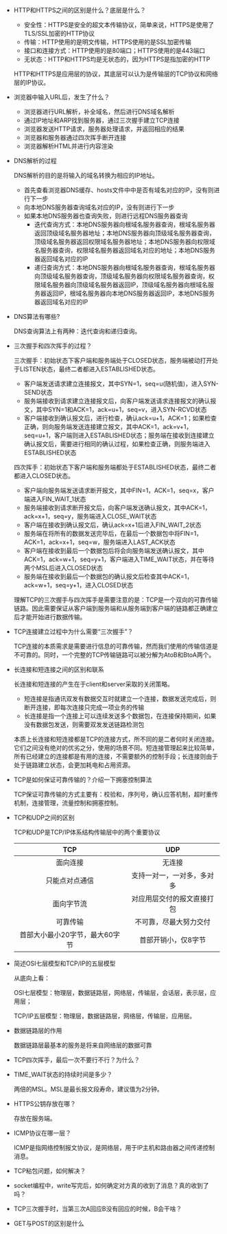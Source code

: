 + HTTP和HTTPS之间的区别是什么？底层是什么？

  + 安全性：HTTPS是安全的超文本传输协议，简单来说，HTTPS是使用了TLS/SSL加密的HTTP协议
  + 传输：HTTP使用的是明文传输，HTTPS使用的是SSL加密传输
  + 接口和连接方式：HTTP使用的是80端口；HTTPS使用的是443端口
  + 无状态：HTTP和HTTPS均是无状态的，因为HTTPS是指加密的HTTP

  HTTP和HTTPS是应用层的协议，其底层可以认为是传输层的TCP协议和网络层的IP协议。

+ 浏览器中输入URL后，发生了什么？

  + 浏览器进行URL解析，补全域名，然后进行DNS域名解析
  + 通过IP地址和ARP找到服务器，通过三次握手建立TCP连接
  + 浏览器发送HTTP请求，服务器处理请求，并返回相应的结果
  + 浏览器和服务器通过四次挥手断开连接
  + 浏览器解析HTML并进行内容渲染

+ DNS解析的过程

  DNS解析的目的是将输入的域名转换为相应的IP地址。

  + 首先查看浏览器DNS缓存、hosts文件中中是否有域名对应的IP，没有则进行下一步
  + 向本地DNS服务器查询域名对应的IP，没有则进行下一步
  + 如果本地DNS服务器也查询失败，则进行远程DNS服务器查询
    + 迭代查询方式：本地DNS服务器向根域名服务器查询，根域名服务器返回顶级域名服务器地址；本地DNS服务器向顶级域名服务器查询，顶级域名服务器返回权限域名服务器地址；本地DNS服务器向权限域名服务器查询，权限域名服务器返回域名对应的地址；本地DNS服务器返回域名对应的IP
    + 递归查询方式：本地DNS服务器向根域名服务器查询，根域名服务器向顶级域名服务器查询，顶级域名服务器向权限域名服务器查询，权限域名服务器向顶级域名服务器返回IP，顶级域名服务器向根域名服务器返回IP，根域名服务器向本地DNS服务器返回IP，本地DNS服务器返回域名对应的IP

+ DNS算法有哪些?

  DNS查询算法上有两种：迭代查询和递归查询。

+ 三次握手和四次挥手的过程？

  三次握手：初始状态下客户端和服务端处于CLOSED状态，服务端被动打开处于LISTEN状态，最终二者都进入ESTABLISHED状态。

  + 客户端发送请求建立连接报文，其中SYN=1，seq=u(随机值)，进入SYN-SEND状态
  + 服务端接收到请求建立连接报文后，向客户端发送请求连接报文的确认报文，其中SYN=1和ACK=1，ack=u+1，seq=v，进入SYN-RCVD状态
  + 客户端接收到确认报文后，进行检查，确认ack=u+1，ACK=1；如果检查正确，则向服务端发送连接建立报文，其中ACK=1，ack=v+1，seq=u+1，客户端则进入ESTABLISHED状态；服务端在接收到连接建立确认报文后，需要进行相同的确认过程，如果检查正确，则服务端进入ESTABLISHED状态

  四次挥手：初始状态下客户端和服务端都处于ESTABLISHED状态，最终二者都进入CLOSED状态。

  + 客户端向服务端发送请求断开报文，其中FIN=1，ACK=1，seq=x，客户端进入FIN_WAIT_1状态
  + 服务端接收到请求断开报文后，向客户端发送确认报文，其中ACK=1，ack=x+1，seq=y，服务端进入CLOSE_WAIT状态
  + 客户端在接收到确认报文后，确认ack=x+1后进入FIN_WAIT_2状态
  + 服务端在将所有的数据发送完毕后，在最后一个数据包中将FIN=1，ACK=1，ack=x+1，seq=w，服务端进入LAST_ACK状态
  + 客户端在接收到最后一个数据包后将会向服务端发送确认报文，其中ACK=1，ack=w+1，seq=y+1，客户端进入TIME_WAIT状态，并在等待两个MSL后进入CLOSED状态
  + 服务端在接收到最后一个数据包的确认报文后检查其中ACK=1，ack=w+1，seq=y+1，进入CLOSED状态

  理解TCP的三次握手与四次挥手是需要注意的是：TCP是一个双向的可靠传输链路。因此需要保证从客户端到服务端和从服务端到客户端的链路都正确建立后才能开始进行数据传输。

+ TCP连接建立过程中为什么需要“三次握手”？

  TCP连接的本质需求是需要进行信息的可靠传输，然而我们使用的传输信道是不可靠的。同时，一个完整的TCP传输链路可以被分解为AtoB和BtoA两个。

+ 长连接和短连接之间的区别和联系

  长连接和短连接的产生在于client和server采取的关闭策略。

  + 短连接是指通讯双发有数据交互时就建立一个连接，数据发送完成后，则断开连接，即每次连接只完成一项业务的传输
  + 长连接是指一个连接上可以连续发送多个数据包，在连接保持期间，如果没有数据包发送，则需要双发发送链路检测包

  本质上长连接和短连接都是TCP的连接方式，所不同的是二者何时关闭连接。它们之间没有绝对的优劣之分，使用的场景不同。短连接管理起来比较简单，所有已经建立的连接都是有用的连接，不需要额外的控制手段；长连接则由于处于链路建立状态，会更加耗电和占用资源。

+ TCP是如何保证可靠传输的？介绍一下拥塞控制算法

  TCP保证可靠传输的方式主要有：校验和，序列号，确认应答机制，超时重传机制，连接管理，流量控制和拥塞控制。

  

+ TCP和UDP之间的区别

  TCP和UDP是TCP/IP体系结构传输层中的两个重要协议

  |              TCP               |            UDP             |
  | :----------------------------: | :------------------------: |
  |            面向连接            |           无连接           |
  |         只能点对点通信         | 支持一对一，一对多，多对多 |
  |           面向字节流           | 对应用层交付的报文直接打包 |
  |            可靠传输            |   不可靠，尽最大努力交付   |
  | 首部大小最小20字节，最大60字节 |    首部开销小，仅8字节     |

+ 简述OSI七层模型和TCP/IP的五层模型

  从底向上看：

  OSI七层模型：物理层，数据链路层，网络层，传输层，会话层，表示层，应用层；

  TCP/IP五层模型：物理层，数据链路层，网络层，传输层，应用层。

+ 数据链路层的作用

  数据链路层最基本的服务是将来自网络层的数据可靠

+ TCP四次挥手，最后一次不要行不行？为什么？

+ TIME_WAIT状态的持续时间是多少？

  两倍的MSL。MSL是最长报文段寿命，建议值为2分钟。

+ HTTPS公钥存放在哪？

  存放在服务端。

+ ICMP协议在哪一层？

  ICMP是指网络控制报文协议，是网络层，用于IP主机和路由器之间传递控制消息。

+ TCP粘包问题，如何解决？

+ socket编程中，write写完后，如何确定对方真的收到了消息？真的收到了吗？

+ TCP三次握手时，当第三次A回应B没有回应的时候，B会干啥？

+ GET与POST的区别是什么

  
